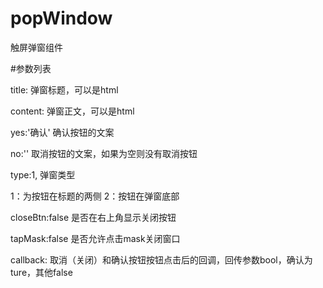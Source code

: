 # popWindow
触屏弹窗组件

#参数列表

title:
弹窗标题，可以是html

content:
弹窗正文，可以是html

yes:'确认'
确认按钮的文案

no:''
取消按钮的文案，如果为空则没有取消按钮

type:1,
弹窗类型

1：为按钮在标题的两侧
2：按钮在弹窗底部

closeBtn:false
是否在右上角显示关闭按钮

tapMask:false
是否允许点击mask关闭窗口

callback:
取消（关闭）和确认按钮按钮点击后的回调，回传参数bool，确认为ture，其他false
